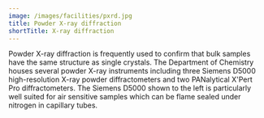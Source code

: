 ```yaml
---
image: /images/facilities/pxrd.jpg
title: Powder X-ray diffraction
shortTitle: X-ray diffraction
---
```


Powder X-ray diffraction is frequently used to confirm that bulk samples have the same structure as single crystals. The Department of Chemistry houses several powder X-ray instruments including three Siemens D5000 high-resolution X-ray powder diffractometers and two PANalytical X'Pert Pro diffractometers. The Siemens D5000 shown to the left is particularly well suited for air sensitive samples which can be flame sealed under nitrogen in capillary tubes. 